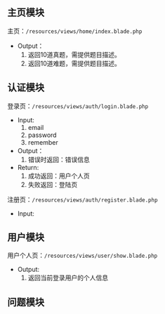 ## 主页模块
主页：`/resources/views/home/index.blade.php`

- Output：
    1. 返回10道真题，需提供题目描述。
    2. 返回10道难题，需提供题目描述。

## 认证模块
登录页：`/resources/views/auth/login.blade.php`
- Input:
    1. email
    2. password
    3. remember
- Output：
    1. 错误时返回：错误信息
- Return:
    1. 成功返回：用户个人页
    2. 失败返回：登陆页
    
注册页：`/resources/views/auth/register.blade.php`
- Input:

## 用户模块
用户个人页：`/resources/views/user/show.blade.php`
- Output:
    1. 返回当前登录用户的个人信息
    
    
## 问题模块